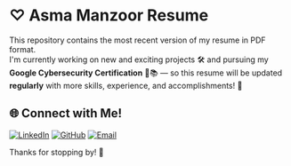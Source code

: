 # ♡ Asma Manzoor Resume

This repository contains the most recent version of my resume in PDF format.  
I'm currently working on new and exciting projects 🛠️ and pursuing my **Google Cybersecurity Certification** 🔐📚 — so this resume will be updated **regularly** with more skills, experience, and accomplishments! 💪

## 🌐 Connect with Me!

[![LinkedIn](https://img.shields.io/badge/LinkedIn-blue?style=for-the-badge&logo=linkedin)](https://www.linkedin.com/in/asmamanzoor1)
[![GitHub](https://img.shields.io/badge/GitHub-100000?style=for-the-badge&logo=github&logoColor=white)](https://github.com/asmamanzoor1)
[![Email](https://img.shields.io/badge/Email-D14836?style=for-the-badge&logo=gmail&logoColor=white)](mailto:asmamanzoor.college@gmail.com)

Thanks for stopping by! 🌟
